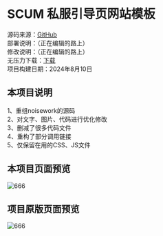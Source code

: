 # SCUM 私服引导页网站模板
源码来源：[GitHub](https://github.com/rcy1314/noisework)<br />
部署说明：（正在编辑的路上）<br />
修改说明：（正在编辑的路上）<br />
无压力下载：[下载](http://baimu.live)<br />
项目构建日期：2024年8月10日<br />

## 本项目说明<br />
1、重组noisework的源码<br />
2、对文字、图片、代码进行优化修改<br />
3、删减了很多代码文件<br />
4、重构了部分调用链接<br />
5、仅保留在用的CSS、JS文件<br />

## 本项目页面预览
![666](http://baimu.live/scum/imgs/20240815001508.png)

## 项目原版页面预览<br />
![666](https://jsd.cdn.noisework.cn/gh/rcy1314/tuchuang@main/uPic/666.png)
